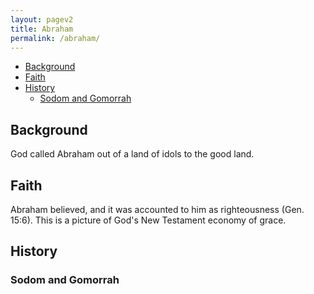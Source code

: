 ```yaml
---
layout: pagev2
title: Abraham
permalink: /abraham/
---
```

- [Background](#background)
- [Faith](#faith)
- [History](#history)
  - [Sodom and Gomorrah](#sodom-and-gomorrah)

## Background

God called Abraham out of a land of idols to the good land.

## Faith

Abraham believed, and it was accounted to him as righteousness (Gen. 15:6). This is a picture of God's New Testament economy of grace. 

## History

### Sodom and Gomorrah